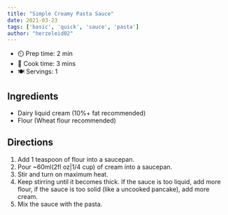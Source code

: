 ```yaml
---
title: "Simple Creamy Pasta Sauce"
date: 2021-03-23
tags: ['basic', 'quick', 'sauce', 'pasta']
author: "herzeleid02"
---
```


- ⏲️  Prep time: 2 min
- 🍳  Cook time: 3 mins
- 🍽️  Servings: 1

## Ingredients

- Dairy liquid cream (10%+ fat recommended)
- Flour (Wheat flour recommended)

## Directions

 1. Add 1 teaspoon of flour into a saucepan.
 2. Pour ~60ml(2fl oz|1/4 cup) of cream into a saucepan.
 3. Stir and turn on maximum heat.
 4. Keep stirring until it becomes thick.
 If the sauce is too liquid, add more flour, if the sauce is too solid (like a uncooked pancake), add more cream.
 5. Mix the sauce with the pasta.
